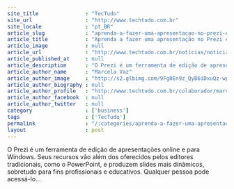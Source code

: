 ```yaml
---
site_title               : "TecTudo"
site_url                 : "http://www.techtudo.com.br"
site_locale              : "pt_BR"
article_slug             : "aprenda-a-fazer-uma-apresentacao-no-prezi-em-sete-minutos"
article_title            : "Aprenda a fazer uma apresentação no Prezi em sete minutos"
article_image            : null
article_url              : "http://www.techtudo.com.br/noticias/noticia/2014/06/aprenda-fazer-uma-apresentacao-no-prezi-em-sete-minutos.html"
article_published_at     : null
article_description      : "O Prezi é um ferramenta de edição de apresentações online e para Windows. Seus recursos vão além dos oferecidos pelos editores tradicionais, como o PowerPoint, e produzem slides mais dinâmicos, sobretudo para fins profissionais e educativos. Qualquer pessoa pode acessá-lo..."
article_author_name      : "Marcela Vaz"
article_author_image     : "http://s2.glbimg.com/9Fg0En9z_QyB6iDxuQz-wplnjU4=/30x30/s2.glbimg.com/8y1JNLZvzxtU7KJLgaxB7YBDISw=/0x0:140x140/75x75/s.glbimg.com/po/tt2/f/original/2013/01/21/marcela-vaz.jpg"
article_author_biography : null
article_author_profile   : "http://www.techtudo.com.br/colaborador/marcela-vaz.html"
article_author_facebook  : null
article_author_twitter   : null
category                 : ['business']
tags                     : ['TecTudo']
permalink                : "/:categories/aprenda-a-fazer-uma-apresentacao-no-prezi-em-sete-minutos/"
layout                   : post
---
```


O Prezi é um ferramenta de edição de apresentações online e para Windows. Seus recursos vão além dos oferecidos pelos editores tradicionais, como o PowerPoint, e produzem slides mais dinâmicos, sobretudo para fins profissionais e educativos. Qualquer pessoa pode acessá-lo...

